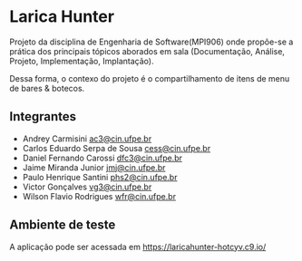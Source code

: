 # Larica Hunter
Projeto da disciplina de Engenharia de Software(MPI906) onde propõe-se a prática dos principais tópicos aborados em sala (Documentação, Análise, Projeto, Implementação, Implantação).

Dessa forma, o contexo do projeto é o compartilhamento de itens de menu de bares &amp; botecos.

## Integrantes
- Andrey Carmisini <ac3@cin.ufpe.br>
- Carlos Eduardo Serpa de Sousa <cess@cin.ufpe.br>
- Daniel Fernando Carossi <dfc3@cin.ufpe.br>
- Jaime Miranda Junior <jmj@cin.ufpe.br>
- Paulo Henrique Santini <phs2@cin.ufpe.br>
- Victor Gonçalves <vg3@cin.ufpe.br>
- Wilson Flavio Rodrigues <wfr@cin.ufpe.br>

## Ambiente de teste
A aplicação pode ser acessada em https://laricahunter-hotcyv.c9.io/

